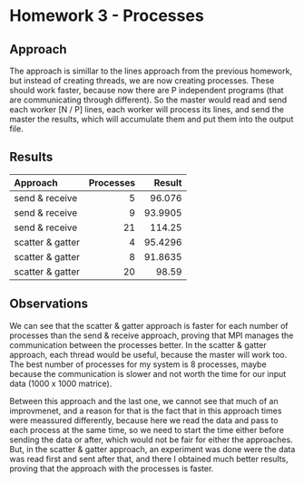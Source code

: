 # Homework 3 - Processes

## Approach

The approach is simillar to the lines approach from the previous homework, but instead of creating threads, we are now creating processes. These should work faster, because now there are P independent programs (that are communicating through different). So the master would read and send each worker [N / P] lines, each worker will process its lines, and send the master the results, which will accumulate them and put them into the output file.

## Results

| Approach         | Processes |  Result |
| :--------------- | --------: | ------: |
| send & receive   |         5 |  96.076 |
| send & receive   |         9 | 93.9905 |
| send & receive   |        21 |  114.25 |
| scatter & gatter |         4 | 95.4296 |
| scatter & gatter |         8 | 91.8635 |
| scatter & gatter |        20 |   98.59 |

## Observations

We can see that the scatter & gatter approach is faster for each number of processes than the send & receive approach, proving that MPI manages the communication between the processes better. In the scatter & gatter approach, each thread would be useful, because the master will work too. The best number of processes for my system is 8 processes, maybe because the communication is slower and not worth the time for our input data (1000 x 1000 matrice).

Between this approach and the last one, we cannot see that much of an improvmenet, and a reason for that is the fact that in this approach times were meassured differently, because here we read the data and pass to each process at the same time, so we need to start the time either before sending the data or after, which would not be fair for either the approaches. But, in the scatter & gatter approach, an experiment was done were the data was read first and sent after that, and there I obtained much better results, proving that the approach with the processes is faster.
